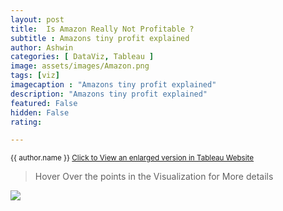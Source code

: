 ```yaml
---
layout: post
title:  Is Amazon Really Not Profitable ?
subtitle : Amazons tiny profit explained
author: Ashwin
categories: [ DataViz, Tableau ]
image: assets/images/Amazon.png
tags: [viz]
imagecaption : "Amazons tiny profit explained"
description: "Amazons tiny profit explained"
featured: False
hidden: False
rating:

---
```

<small class="ml-3"> {{ author.name }} <span><a target="_blank" href="https://public.tableau.com/views/workbook_15928751582800/Dashboard1?:language=en&:display_count=y&:origin=viz_share_link&:showVizHome=yes" class="btn btn-outline-success btn-sm btn-round ml-1">Click to View an enlarged version in Tableau Website </a></span> </small>

> Hover Over the points in the Visualization for More details

<div class='tableauPlaceholder' id='viz1614100877351' style='position: relative'><noscript><a href='#'><img alt=' ' src='https:&#47;&#47;public.tableau.com&#47;static&#47;images&#47;wo&#47;workbook_15928751582800&#47;Dashboard1&#47;1_rss.png' style='border: none' /></a></noscript><object class='tableauViz'  style='display:none;'><param name='host_url' value='https%3A%2F%2Fpublic.tableau.com%2F' /> <param name='embed_code_version' value='3' /> <param name='site_root' value='' /><param name='name' value='workbook_15928751582800&#47;Dashboard1' /><param name='tabs' value='no' /><param name='toolbar' value='yes' /><param name='static_image' value='https:&#47;&#47;public.tableau.com&#47;static&#47;images&#47;wo&#47;workbook_15928751582800&#47;Dashboard1&#47;1.png' /> <param name='animate_transition' value='yes' /><param name='display_static_image' value='yes' /><param name='display_spinner' value='yes' /><param name='display_overlay' value='yes' /><param name='display_count' value='yes' /><param name='language' value='en-GB' /></object></div>

<script type='text/javascript'>                    var divElement = document.getElementById('viz1614100877351');                    var vizElement = divElement.getElementsByTagName('object')[0];                    if ( divElement.offsetWidth > 800 ) { vizElement.style.width='900px';vizElement.style.height='795px';} else if ( divElement.offsetWidth > 500 ) { vizElement.style.width='900px';vizElement.style.height='795px';} else { vizElement.style.width='100%';vizElement.style.height='1027px';}                     var scriptElement = document.createElement('script');                    scriptElement.src = 'https://public.tableau.com/javascripts/api/viz_v1.js';                    vizElement.parentNode.insertBefore(scriptElement, vizElement);                
</script>